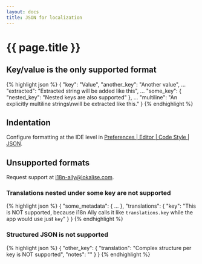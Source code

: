 ```yaml
---
layout: docs
title: JSON for localization
---
```


<h1>{{ page.title }}</h1>

## Key/value is the only supported format

{% highlight json %}
{
    "key": "Value",
    "another_key": "Another value",
    ...
    "extracted": "Extracted string will be added like this",
    ...
    "some_key": {
        "nested_key": "Nested keys are also supported"
    },
    ...
    "multiline": "An explicitly multiline strings\nwill be extracted like this."
}
{% endhighlight %}

## Indentation

Configure formatting at the IDE level in <a href="phpstorm://settings?name=Editor--Code+Style--JSON">Preferences | Editor | Code Style | JSON</a>.

## Unsupported formats

Request support at <a href="mailto:i18n-ally@lokalise.com">i18n-ally@lokalise.com</a>.

### Translations nested under some key are not supported

{% highlight json %}
{
    "some_metadata": {
        ...
    },
    "translations": {
        "key": "This is NOT supported, because i18n Ally calls it like `translations.key` while the app would use just `key`"
    }
}
{% endhighlight %}

### Structured JSON is not supported

{% highlight json %}
{
    "other_key": {
        "translation": "Complex structure per key is NOT supported",
        "notes": ""
    }
}
{% endhighlight %}
